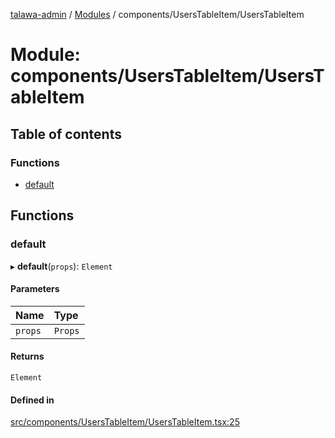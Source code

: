 [talawa-admin](../README.md) / [Modules](../modules.md) / components/UsersTableItem/UsersTableItem

# Module: components/UsersTableItem/UsersTableItem

## Table of contents

### Functions

- [default](components_UsersTableItem_UsersTableItem.md#default)

## Functions

### default

▸ **default**(`props`): `Element`

#### Parameters

| Name | Type |
| :------ | :------ |
| `props` | `Props` |

#### Returns

`Element`

#### Defined in

[src/components/UsersTableItem/UsersTableItem.tsx:25](https://github.com/chandel-aman/talawa-admin/blob/fa2649b/src/components/UsersTableItem/UsersTableItem.tsx#L25)
